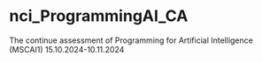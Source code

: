 # nci_ProgrammingAI_CA
The continue assessment of Programming for Artificial Intelligence (MSCAI1) 15.10.2024-10.11.2024
